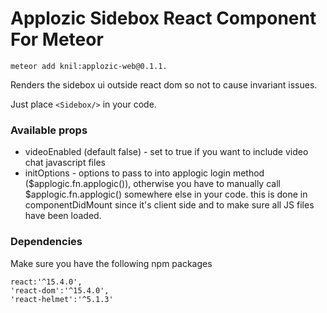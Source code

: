 # Applozic Sidebox React Component For Meteor

```
meteor add knil:applozic-web@0.1.1.
```

Renders the sidebox ui outside react dom so not to cause invariant issues.

Just place ```<Sidebox/>``` in your code.

### Available props
- videoEnabled (default false) - set to true if you want to include video chat javascript files
- initOptions - options to pass to into applogic login method ($applogic.fn.applogic()), otherwise you have to manually call $applogic.fn.applogic() somewhere else in your code. this is done in componentDidMount since it's client side and to make sure all JS files have been loaded.

### Dependencies

Make sure you have the following npm packages
```
react:'^15.4.0',
'react-dom':'^15.4.0',
'react-helmet':'^5.1.3'
```
